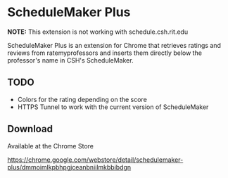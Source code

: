 # ScheduleMaker Plus

**NOTE:** This extension is not working with schedule.csh.rit.edu

ScheduleMaker Plus is an extension for Chrome that retrieves ratings and reviews from ratemyprofessors and inserts them directly below the professor's name in CSH's ScheduleMaker.

## TODO

* Colors for the rating depending on the score
* HTTPS Tunnel to work with the current version of ScheduleMaker

## Download

Available at the Chrome Store

https://chrome.google.com/webstore/detail/schedulemaker-plus/dmmoimlkpbhpgjceanbniilmkbbibdgn
